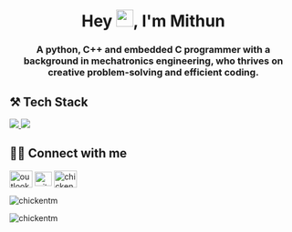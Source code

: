 <h1 align="center">Hey <img src="https://raw.githubusercontent.com/MartinHeinz/MartinHeinz/master/wave.gif" width="30px">, I'm Mithun</h1>
<h3 align="center">A python, C++ and embedded C programmer with a background in mechatronics engineering, who thrives on creative problem-solving and efficient coding.</h3>
<!--<img align="right" alt="Coding" width="350" src="https://cdn.dribbble.com/users/926537/screenshots/4502924/media/18181eb39eec9784db256e246954adba.gif"> -->

<!-- <h2>👨🏻‍💻 Programming Works</h2>
- <b>Python</b>
  - (upload code works and add links) -->

<h2 align="left">⚒️ Tech Stack</h2>
<p align="left">
  <a href="https://skillicons.dev">
    <img src="https://skillicons.dev/icons?i=py,flask,selenium,django,c,cpp"/>
    <img src="https://skillicons.dev/icons?i=git,github,gitlab,md,html,css,bootstrap,mysql,postgres,sqlite,postman,vscode,matlab,arduino,discord"/>
  </a>
</p>
<!-- <p align="left"> 
  <img src="https://raw.githubusercontent.com/devicons/devicon/master/icons/python/python-original.svg" alt="python" width="30" height="30"/>
  <img src="https://raw.githubusercontent.com/detain/svg-logos/780f25886640cef088af994181646db2f6b1a3f8/svg/selenium-logo.svg" alt="selenium" width="30" height="30"/>
  <img src="https://cdn.worldvectorlogo.com/logos/django.svg" alt="django" width="30" height="30"/>
  <img src="https://cdn.worldvectorlogo.com/logos/flask.svg" alt="flask" width="30" height="30"/>
  <img src="https://raw.githubusercontent.com/devicons/devicon/master/icons/c/c-original.svg" alt="c" width="30" height="30"/> 
  <img src="https://raw.githubusercontent.com/devicons/devicon/master/icons/cplusplus/cplusplus-original.svg" alt="cplusplus" width="30" height="30"/> <br>
  <img src="https://www.vectorlogo.zone/logos/git-scm/git-scm-icon.svg" alt="git" width="30" height="30"/>  
  <img src="https://raw.githubusercontent.com/devicons/devicon/master/icons/html5/html5-original-wordmark.svg" alt="html5" width="30" height="30"/>  
  <img src="https://raw.githubusercontent.com/devicons/devicon/master/icons/css3/css3-original-wordmark.svg" alt="css3" width="30" height="30"/> 
  <img src="https://raw.githubusercontent.com/devicons/devicon/master/icons/bootstrap/bootstrap-plain-wordmark.svg" alt="bootstrap" width="30" height="30"/> 
  <img src="https://www.svgrepo.com/show/303229/microsoft-sql-server-logo.svg" alt="mssql" width="30" height="30"/> 
  <img src="https://raw.githubusercontent.com/devicons/devicon/master/icons/mysql/mysql-original-wordmark.svg" alt="mysql" width="30" height="30"/>  
  <img src="https://raw.githubusercontent.com/devicons/devicon/master/icons/postgresql/postgresql-original-wordmark.svg" alt="postgresql" width="30" height="30"/> 
  <img src="https://www.vectorlogo.zone/logos/sqlite/sqlite-icon.svg" alt="sqlite" width="30" height="30"/> 
  <img src="https://www.vectorlogo.zone/logos/getpostman/getpostman-icon.svg" alt="postman" width="30" height="30"/> 
  <img src="https://cdn.worldvectorlogo.com/logos/arduino-1.svg" alt="arduino" width="30" height="30"/>  
  <img src="https://upload.wikimedia.org/wikipedia/commons/2/21/Matlab_Logo.png" alt="matlab" width="30" height="30"/> 
  <img src="https://www.vectorlogo.zone/logos/unity3d/unity3d-icon.svg" alt="unity" width="30" height="30"/>  
</p> -->

<h2 align="left"> 🤝🏻 Connect with me</h2>

<p align="left">
<a href="mailto:mithunmanivannan@outlook.com" target="blank"><img align="center" src="https://cdn.worldvectorlogo.com/logos/gmail-icon-1.svg" alt="outlookmail" height="30" width="40" /></a>  
<a href="https://linkedin.com/in/mithunmanivannan" target="blank"><img align="center" src="https://raw.githubusercontent.com/rahuldkjain/github-profile-readme-generator/master/src/images/icons/Social/linked-in-alt.svg" alt="mithunmanivannan" height="25" width="30" /></a>
<!-- <a href="https://twitter.com/chickentm_yt" target="blank"><img align="center" src="https://raw.githubusercontent.com/rahuldkjain/github-profile-readme-generator/master/src/images/icons/Social/twitter.svg" alt="chickentm_yt" height="30" width="40" /></a> -->
<a href="https://www.youtube.com/c/chickentmgaming" target="blank"><img align="center" src="https://raw.githubusercontent.com/rahuldkjain/github-profile-readme-generator/master/src/images/icons/Social/youtube.svg" alt="chickentmgaming" height="30" width="40" /></a>
<!-- <a href="https://instagram.com/chickentm_yt" target="blank"><img align="center" src="https://raw.githubusercontent.com/rahuldkjain/github-profile-readme-generator/master/src/images/icons/Social/instagram.svg" alt="chickentm_yt" height="30" width="40" /></a> -->
</p>

<p align="left"> <img src="https://komarev.com/ghpvc/?username=chickentm&label=Profile%20views&color=0eb4b1&style=flat" alt="chickentm" /> </p>

<p><img align="center" src="https://github-readme-stats.vercel.app/api/top-langs?username=chickentm&show_icons=true&theme=dark&locale=en&layout=compact" alt="chickentm" /></p>



